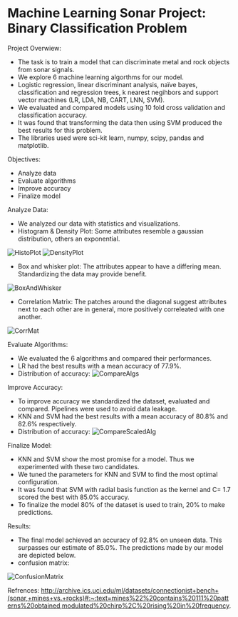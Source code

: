# Machine Learning Sonar Project: Binary Classification Problem

Project Overwiew:
-	The task is to train a model that can discriminate metal and rock objects from sonar signals.
-	We explore 6 machine learning algorthms for our model. 
-	Logistic regression, linear discriminant analysis, naïve bayes, classification and regression trees, k nearest negihbors and support vector machines (LR, LDA, NB, CART, LNN, SVM).
-	We evaluated and compared models using 10 fold cross validation and classification accuracy. 
-	It was found that transforming the data then using SVM produced the best results for this problem.
-	The libraries used were sci-kit learn, numpy, scipy, pandas and matplotlib.

Objectives:
-	Analyze data
-	Evaluate algorithms
-	Improve accuracy 
-	Finalize model

Analyze Data:
- We analyzed our data with statistics and visualizations.
-	Histogram & Density Plot: Some attributes resemble a gaussian distribution, others an exponential.


![HistoPlot](https://user-images.githubusercontent.com/108841153/218567137-4c72208d-b6c9-47a7-8c22-33221e215e09.png)
![DensityPlot](https://user-images.githubusercontent.com/108841153/218567430-22b0e496-6559-4c1e-8cba-f9f46ec8aecb.png)


-	Box and whisker plot: The attributes appear to have a differing mean. Standardizing the data may provide benefit.


![BoxAndWhisker](https://user-images.githubusercontent.com/108841153/218568211-c0b62501-6314-412a-95f9-2b0969fc664e.png)


-	Correlation Matrix: The patches around the diagonal suggest attributes next to each other are in general, more positively correleated with one another.


![CorrMat](https://user-images.githubusercontent.com/108841153/218568311-4379d90d-2ef6-424c-8d64-dc1032f68425.png)

Evaluate Algorithms:
- We evaluated the 6 algorithms and compared their performances.
-	LR had the best results with a mean accuracy of 77.9%. 
- Distribution of accuracy: 
![CompareAlgs](https://user-images.githubusercontent.com/108841153/218569040-5e37bd14-1cf8-4bcf-ac20-6ece7a30e2cc.png)

Improve Accuracy:
- To improve accuracy we standardized the dataset, evaluated and compared. Pipelines were used to avoid data leakage.
-	KNN and SVM had the best results with a mean accuracy of 80.8% and 82.6%  respectively.
- Distribution of accuracy:
![CompareScaledAlg](https://user-images.githubusercontent.com/108841153/218569653-8ca2eb03-1129-48fe-b5a9-865f0d4010fa.png)

Finalize Model:
- KNN and SVM show the most promise for a model. Thus we experimented with these two candidates.
- We tuned the parameters for KNN and SVM to find the most optimal configuration.
-	It was found that SVM with radial basis function as the kernel and C= 1.7 scored the best with 85.0% accuracy.
- To finalize the model 80% of the dataset is used to train, 20% to make predictions.

Results:
- The final model achieved an accuracy of 92.8% on unseen data. This surpasses our estimate of 85.0%. The predictions made by our model are depicted below.
-	confusion matrix:

![ConfusionMatrix](https://user-images.githubusercontent.com/108841153/218570407-92f52dfa-61ff-4b3d-9ba1-4b18a5aba5be.png)


Refrences:
http://archive.ics.uci.edu/ml/datasets/connectionist+bench+(sonar,+mines+vs.+rocks)#:~:text=mines%22%20contains%20111%20patterns%20obtained,modulated%20chirp%2C%20rising%20in%20frequency.

